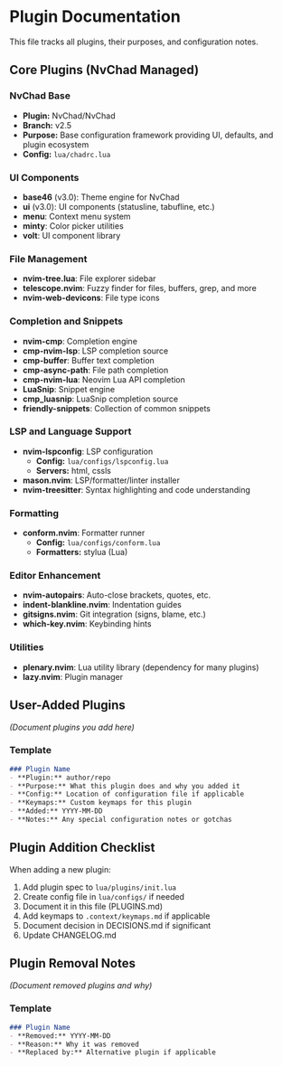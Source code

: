 # Plugin Documentation

This file tracks all plugins, their purposes, and configuration notes.

## Core Plugins (NvChad Managed)

### NvChad Base
- **Plugin:** NvChad/NvChad
- **Branch:** v2.5
- **Purpose:** Base configuration framework providing UI, defaults, and plugin ecosystem
- **Config:** `lua/chadrc.lua`

### UI Components
- **base46** (v3.0): Theme engine for NvChad
- **ui** (v3.0): UI components (statusline, tabufline, etc.)
- **menu**: Context menu system
- **minty**: Color picker utilities
- **volt**: UI component library

### File Management
- **nvim-tree.lua**: File explorer sidebar
- **telescope.nvim**: Fuzzy finder for files, buffers, grep, and more
- **nvim-web-devicons**: File type icons

### Completion and Snippets
- **nvim-cmp**: Completion engine
- **cmp-nvim-lsp**: LSP completion source
- **cmp-buffer**: Buffer text completion
- **cmp-async-path**: File path completion
- **cmp-nvim-lua**: Neovim Lua API completion
- **LuaSnip**: Snippet engine
- **cmp_luasnip**: LuaSnip completion source
- **friendly-snippets**: Collection of common snippets

### LSP and Language Support
- **nvim-lspconfig**: LSP configuration
  - **Config:** `lua/configs/lspconfig.lua`
  - **Servers:** html, cssls
- **mason.nvim**: LSP/formatter/linter installer
- **nvim-treesitter**: Syntax highlighting and code understanding

### Formatting
- **conform.nvim**: Formatter runner
  - **Config:** `lua/configs/conform.lua`
  - **Formatters:** stylua (Lua)

### Editor Enhancement
- **nvim-autopairs**: Auto-close brackets, quotes, etc.
- **indent-blankline.nvim**: Indentation guides
- **gitsigns.nvim**: Git integration (signs, blame, etc.)
- **which-key.nvim**: Keybinding hints

### Utilities
- **plenary.nvim**: Lua utility library (dependency for many plugins)
- **lazy.nvim**: Plugin manager

## User-Added Plugins

_(Document plugins you add here)_

### Template
```markdown
### Plugin Name
- **Plugin:** author/repo
- **Purpose:** What this plugin does and why you added it
- **Config:** Location of configuration file if applicable
- **Keymaps:** Custom keymaps for this plugin
- **Added:** YYYY-MM-DD
- **Notes:** Any special configuration notes or gotchas
```

## Plugin Addition Checklist

When adding a new plugin:
1. Add plugin spec to `lua/plugins/init.lua`
2. Create config file in `lua/configs/` if needed
3. Document it in this file (PLUGINS.md)
4. Add keymaps to `.context/keymaps.md` if applicable
5. Document decision in DECISIONS.md if significant
6. Update CHANGELOG.md

## Plugin Removal Notes

_(Document removed plugins and why)_

### Template
```markdown
### Plugin Name
- **Removed:** YYYY-MM-DD
- **Reason:** Why it was removed
- **Replaced by:** Alternative plugin if applicable
```
